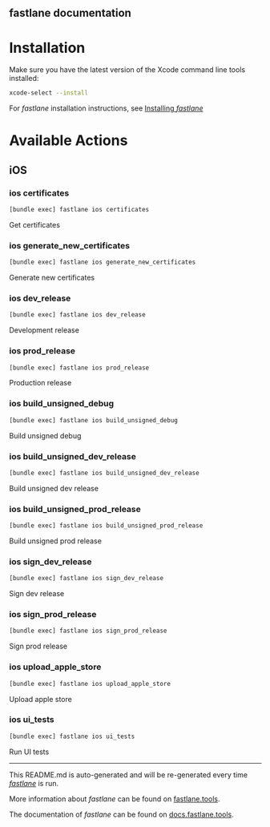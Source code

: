 fastlane documentation
----

# Installation

Make sure you have the latest version of the Xcode command line tools installed:

```sh
xcode-select --install
```

For _fastlane_ installation instructions, see [Installing _fastlane_](https://docs.fastlane.tools/#installing-fastlane)

# Available Actions

## iOS

### ios certificates

```sh
[bundle exec] fastlane ios certificates
```

Get certificates

### ios generate_new_certificates

```sh
[bundle exec] fastlane ios generate_new_certificates
```

Generate new certificates

### ios dev_release

```sh
[bundle exec] fastlane ios dev_release
```

Development release

### ios prod_release

```sh
[bundle exec] fastlane ios prod_release
```

Production release

### ios build_unsigned_debug

```sh
[bundle exec] fastlane ios build_unsigned_debug
```

Build unsigned debug

### ios build_unsigned_dev_release

```sh
[bundle exec] fastlane ios build_unsigned_dev_release
```

Build unsigned dev release

### ios build_unsigned_prod_release

```sh
[bundle exec] fastlane ios build_unsigned_prod_release
```

Build unsigned prod release

### ios sign_dev_release

```sh
[bundle exec] fastlane ios sign_dev_release
```

Sign dev release

### ios sign_prod_release

```sh
[bundle exec] fastlane ios sign_prod_release
```

Sign prod release

### ios upload_apple_store

```sh
[bundle exec] fastlane ios upload_apple_store
```

Upload apple store

### ios ui_tests

```sh
[bundle exec] fastlane ios ui_tests
```

Run UI tests

----

This README.md is auto-generated and will be re-generated every time [_fastlane_](https://fastlane.tools) is run.

More information about _fastlane_ can be found on [fastlane.tools](https://fastlane.tools).

The documentation of _fastlane_ can be found on [docs.fastlane.tools](https://docs.fastlane.tools).
